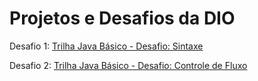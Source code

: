 # Projetos e Desafios da DIO

Desafio 1: 
[Trilha Java Básico - Desafio: Sintaxe](https://github.com/digitalinnovationone/trilha-java-basico/blob/main/desafios/sintaxe/README.md)

Desafio 2: 
[Trilha Java Básico - Desafio: Controle de Fluxo](https://github.com/digitalinnovationone/trilha-java-basico/tree/main/desafios/controle-fluxo)
